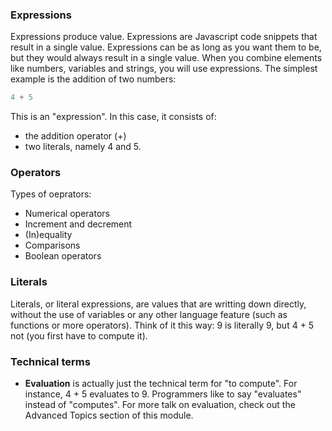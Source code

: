 ### Expressions
Expressions produce value. Expressions are Javascript code snippets that result in a single value. Expressions can be as long as you want them to be, but they would always result in a single value.
When you combine elements like numbers, variables and strings, you will use expressions. The simplest example is the addition of two numbers:
```js
4 + 5
```

This is an "expression". In this case, it consists of:

- the addition operator (+)
- two literals, namely 4 and 5.

### Operators
Types of oeprators:
- Numerical operators
- Increment and decrement
- (In)equality
- Comparisons
- Boolean operators


### Literals 
Literals, or literal expressions, are values that are writting down directly, without the use of variables or any other language feature (such as functions or more operators). Think of it this way: 9 is literally 9, but 4 + 5 not (you first have to compute it).


### Technical terms
- **Evaluation** is actually just the technical term for "to compute". For instance, 4 + 5 evaluates to 9. Programmers like to say "evaluates" instead of "computes". For more talk on evaluation, check out the Advanced Topics section of this module.

